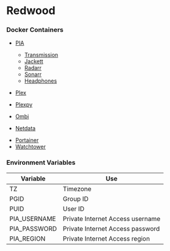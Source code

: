 # Redwood

### Docker Containers
* [PIA](https://hub.docker.com/r/colinhebert/pia-openvpn/, "PIA")
  * [Transmission](https://hub.docker.com/r/linuxserver/transmission/, "Transmission")
  * [Jackett](https://github.com/Jackett/Jackett, "Jackett")
  * [Radarr](https://github.com/Radarr/Radarr, "Radarr")
  * [Sonarr](https://github.com/Sonarr/Sonarr, "Sonarr")
  * [Headphones](https://github.com/rembo10/headphones, "Headphones")


* [Plex](https://plex.tv, "Plex")
* [Plexpy](https://github.com/drzoidberg33/plexpy, "Plexpy")
* [Ombi](https://github.com/tidusjar/Ombi, "Ombi")


* [Netdata](https://github.com/firehol/netdata, "Netdata")
<!-- * [Pihole](https://pi-hole.net, "Pihole") -->


* [Portainer](https://portainer.io, "Portainer")
* [Watchtower](https://github.com/v2tec/watchtower, "Watchtower")

### Environment Variables
| Variable      | Use |
| ---           | --- |
| TZ            | Timezone |
| PGID          | Group ID |
| PUID          | User ID |
| PIA_USERNAME          | Private Internet Access username |
| PIA_PASSWORD          | Private Internet Access password  |
| PIA_REGION            | Private Internet Access region  |
